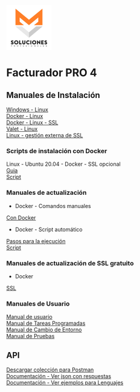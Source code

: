 <img src="icon_pro4.jpg" width="120">

# **Facturador PRO 4**


## Manuales de Instalación

[Windows - Linux](https://drive.google.com/file/d/1wl68zjqFYvD8PtPgJLEnTJUmcZcOsQSZ/view "Clic")
<br>
[Docker - Linux](https://drive.google.com/file/d/1lx9LRZAHUYO-gz49d6qFsnL726b42WMz/view "Clic")
<br>
[Docker - Linux - SSL](https://drive.google.com/file/d/11wqq0SuRyJz4td2SvRNZV_26sBNzSs3g/view "Clic")
<br>
[Valet - Linux](https://drive.google.com/file/d/1QhTB0LkKNn1FVKs9sOUrF-PZ9rvPdJ6j/view "Clic")
<br>
[Linux - gestión externa de SSL](https://drive.google.com/file/d/1iUX09gFj7OUCWqTw2oiWqGvukBTphs1L/view "Clic")


### Scripts de instalación con Docker

Linux - Ubuntu 20.04 - Docker - SSL opcional<br>
[Guia](https://gitlab.com/foxsolucionesweb/facturadorpro3/snippets/2034526 "Clic")<br>
[Script](https://gitlab.com/foxsolucionesweb/facturadorpro3/snippets/2034526/raw "Clic")<br>


### Manuales de actualización

* Docker - Comandos manuales

[Con Docker](https://drive.google.com/file/d/10lpDWCdeW8UM2-xTKpL4vZEbBONO9zsz/view "Clic")
<br>

* Docker - Script automático

[Pasos para la ejecución](https://gitlab.com/foxsolucionesweb/facturadorpro3/-/wikis/Script-Update-Docker)<br>
[Script](https://gitlab.com/foxsolucionesweb/facturadorpro3/-/blob/master/script-update.sh)<br>


### Manuales de actualización de SSL gratuito

* Docker

[SSL](https://drive.google.com/file/d/1bri0oUCHxiJ9GiNIARN-0dzBirPb5utZ/view "Clic")


### Manuales de Usuario

[Manual de usuario](https://drive.google.com/file/d/1Z1xOEPQ5K484rW3sIuHWSUrj043N96sB/view "Clic")<br>
[Manual de Tareas Programadas](https://drive.google.com/file/d/1JF5oyA-KVDRRq3pFzWQcPIcox6k2t9BH/view "Clic")<br>
[Manual de Cambio de Entorno](https://drive.google.com/file/d/1DqLJmlXooHzOQQ0t4ClT3gGLbRqCacU2/view "Clic")<br>
[Manual de Pruebas](https://drive.google.com/file/d/1WfQeJfjkp5Zg4UrEp41ctI1-AGY9I4He/view "Clic")

## API

[Descargar colección para Postman](https://drive.google.com/file/d/1xAR_5h7ESzMksJaQ0iTfnTEnoO5vhjtM/view "Clic")<br>
[Documentación - Ver json con respuestas](https://drive.google.com/file/d/1QR_YR3MO7JFpSSQfPsFzqGLkdbZHOrfw/view?usp=sharing "Clic")<br>
[Documentación - Ver ejemplos para Lenguajes](https://documenter.getpostman.com/view/1431398/TzJx8bqc#intro "Clic")<br>
